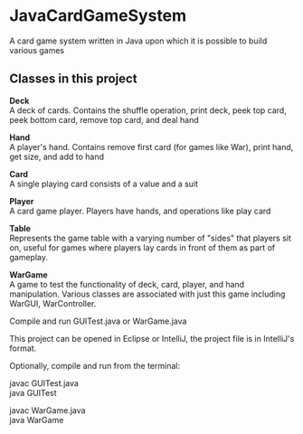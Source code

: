 JavaCardGameSystem
==================


A card game system written in Java upon which it is possible to build various games

<h2>Classes in this project</h2>

**Deck** <br>
A deck of cards. Contains the shuffle operation, print deck, peek top card, peek bottom card, remove top card, and deal hand

**Hand** <br>
A player's hand. Contains remove first card (for games like War), print hand, get size, and add to hand

**Card** <br>
A single playing card consists of a value and a suit

**Player** <br>
A card game player. Players have hands, and operations like play card

**Table** <br>
Represents the game table with a varying number of "sides" that players sit on, useful for games where players lay cards in front of them as part of gameplay.

**WarGame** <br>
A game to test the functionality of deck, card, player, and hand manipulation.
Various classes are associated with just this game including WarGUI, WarController.



Compile and run GUITest.java or WarGame.java

This project can be opened in Eclipse or IntelliJ, the project file is in IntelliJ's format.

Optionally, compile and run from the terminal:

javac GUITest.java<br>
java GUITest

javac WarGame.java<br>
java WarGame

